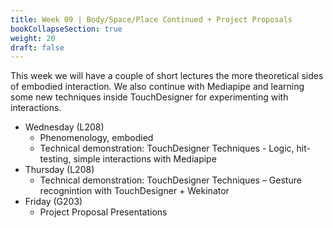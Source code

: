 ```yaml
---
title: Week 09 | Body/Space/Place Continued + Project Proposals
bookCollapseSection: true
weight: 20
draft: false
---
```


This week we will have a couple of short lectures the more theoretical sides of embodied interaction. We also continue with Mediapipe and learning some new techniques inside TouchDesigner for experimenting with interactions.

- Wednesday (L208)
  - Phenomenology, embodied 
  - Technical demonstration: TouchDesigner Techniques - Logic, hit-testing, simple interactions with Mediapipe
- Thursday (L208)
  - Technical demonstration: TouchDesigner Techniques – Gesture recognintion with TouchDesigner + Wekinator
- Friday (G203)
  - Project Proposal Presentations


